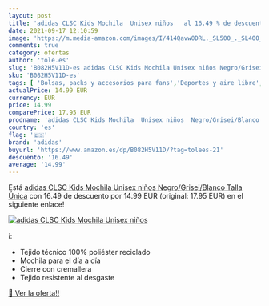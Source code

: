 ```yaml
---
layout: post
title: 'adidas CLSC Kids Mochila  Unisex niños   al 16.49 % de descuento'
date: 2021-09-17 12:10:59
image: 'https://m.media-amazon.com/images/I/414Qavw0DRL._SL500_._SL400_.jpg'
comments: true
category: ofertas
author: 'tole.es'
slug: 'B082H5V11D-es adidas CLSC Kids Mochila Unisex niños Negro/Grisei/Blanco...'
sku: 'B082H5V11D-es'
tags: [ 'Bolsas, packs y accesorios para fans','Deportes y aire libre','Mochilas para fans','Productos para fans','adidas','mochila', ]
actualPrice: 14.99 EUR
currency: EUR
price: 14.99
comparePrice: 17.95 EUR
prodname: 'adidas CLSC Kids Mochila  Unisex niños  Negro/Grisei/Blanco  Talla Única'
country: 'es'
flag: '🇪🇸'
brand: 'adidas'
buyurl: 'https://www.amazon.es/dp/B082H5V11D/?tag=tolees-21'
descuento: '16.49'
average: '14.99'
---
```


Está [adidas CLSC Kids Mochila  Unisex niños  Negro/Grisei/Blanco  Talla Única](https://www.amazon.es/dp/B082H5V11D/?tag=tolees-21) con 16.49 de descuento por 14.99 EUR (original: 17.95 EUR) en el siguiente enlace!

[![adidas CLSC Kids Mochila  Unisex niños  ](https://m.media-amazon.com/images/I/414Qavw0DRL._SL500_._SL400_.jpg)](https://www.amazon.es/dp/B082H5V11D/?tag=tolees-21)

ℹ️:

- Tejido técnico 100% poliéster reciclado
- Mochila para el día a día
- Cierre con cremallera
- Tejido resistente al desgaste

[🛒 Ver la oferta!!](https://www.amazon.es/dp/B082H5V11D/?tag=tolees-21)
